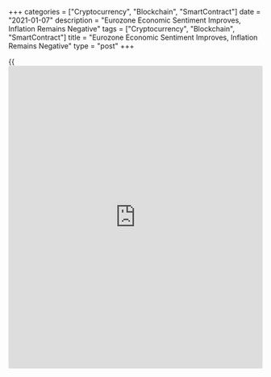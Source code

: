 +++
categories = ["Cryptocurrency", "Blockchain", "SmartContract"]
date = "2021-01-07"
description = "Eurozone Economic Sentiment Improves, Inflation Remains Negative"
tags = ["Cryptocurrency", "Blockchain", "SmartContract"]
title = "Eurozone Economic Sentiment Improves, Inflation Remains Negative"
type = "post"
+++

{{<iframe id="large-banner" src="https://www.bounty.group/#slide=10.0" width="100%" height="600" scrolling="no" style="border: 0px solid rgb(216, 221, 230); border-radius: 3px;">}}

Eurozone economic sentiment improved at the end of the year, the large
part of which was ravaged by the [coronavirus][1] pandemic, and separate
data showed that euro area inflation remained in the negative territory
and retail sales fell unexpectedly.

Eurozone economic sentiment rose slightly more than expected at the end
of the year 2020, preliminary data from the European Commission showed
on Thursday.

The economic sentiment index rose to 90.4 from 87.7 in November.
Economists had forecast a score of 90.

The ESI's recovery was driven by markedly higher confidence in industry
and among consumers and, to a lesser degree, in construction, the
commission said. Confidence weakened in services and retail trade.

The industrial confidence index improved to -7.2 from -10.1 in the
previous month. Economists had expected a reading of -8.1.

The consumer confidence index climbed to -13.9 from -17.6 in November,
matching its flash estimate.

The index for services confidence weakened to -17.4 from -17.1 in the
previous month. Economists had forecast a score of -15.0.

The retail trade sentiment index fell to -13.1 from -12.7, while the
construction confidence index rose to -7.9 from -9.3.

The survey also showed that the Employment Expectations Indicator
partially recovered in December and added 1.4 points to 88.3. Consumer
price expectations decreased in December.

"Activity data published this morning suggest that the euro-zone
[economy][2] performed better in Q4 than we had anticipated," Capital
Economics economist Jack Allen-Reynolds said.

"But the recent extensions of lockdowns make it more likely that the
economy shrinks in Q1."

Among the big euro area economies, the economic sentiment improved
strongly in Italy, Spain and, to a lesser extent, in the Netherlands and
France. Morale was broadly unchanged in Germany.

Separate data from Eurostat showed that Eurozone's headline inflation
and core price growth was unchanged in December.

The harmonized consumer price index, or HICP, dropped 0.3 percent year-
on-year, same as in November. Economists had forecast a 0.2 percent
fall.

The core CPI, which excludes prices of food, energy and alcohol &
tobacco, rose 0.2 percent year-on-year, same as in November. That was in
line with economists' expectations.

Compared to the previous month, the headline HICP climbed 0.3 percent
and the core index rose 0.4 percent in December.

Among the main components, the highest annual inflation rate was for the
food, alcohol & tobacco group. The rate of inflation eased to 1.4
percent from 1.9 percent in the previous month.

Services cost inflation rose to 0.7 percent from 0.6 percent in
November. Prices of non-energy industrial goods decreased 0.5 percent
after a 0.3 percent fall in November.

Energy prices dropped 6.9 percent, which was slower than the 8.3 percent
decline in the previous month.

The full HICP data for December is set to be released on January 20.

Eurostat also reported that the euro area retail sales fell in November,
defying expectations for further increase.

Retail sales decreased 2.9 percent year-on-year, while economists had
forecast 0.8 percent growth.

October's growth was revised to 4.2 percent from 4.3 percent.

Compared to the previous month, sales fell 6.1 percent in November,
which was nearly double of the 3.4 percent fall economists had expected.

The monthly growth for October was revised to 1.4 percent from 1.5
percent.

The COVID-19 containment measures introduced again by several Member
States had a significant impact on retail trade, Eurostat said.

For comments and feedback [contact](https://www.playgroundfx.com/contact/): editorial@rtt[news](https://www.letsplayfx.com/blog/forex-news-website/).com

[Economic News][2]

 **What parts of the world are seeing the best (and worst) economic
performances lately? Click[here][3] to check out our [Econ Scorecard][3]
and find out! See up-to-the-moment [ranking](https://www.playgroundfx.com/blog/crypto-exchange-ranking/)s for the best and worst
performers in [GDP][4], [unemployment rate][5], [inflation][6] and much
more.**

   1. www.rtt[news](https://www.letsplayfx.com/blog/forex-news-website/).com/list/coronavirus.aspx
   2. www.rtt[news](https://www.letsplayfx.com/blog/forex-news-website/).com/Content/EconomicNews.aspx
   3. www.rtt[news](https://www.letsplayfx.com/blog/forex-news-website/).com/economic-scorecard/world-rank/industrial-production/highest-performance.aspx
   4. www.rtt[news](https://www.letsplayfx.com/blog/forex-news-website/).com/economic-scorecard/world-rank/GDP/highest-performance.aspx
   5. www.rtt[news](https://www.letsplayfx.com/blog/forex-news-website/).com/economic-scorecard/world-rank/unemployment-rate/lowest-performance.aspx
   6. www.rtt[news](https://www.letsplayfx.com/blog/forex-news-website/).com/economic-scorecard/world-rank/CPI/highest-performance.aspx